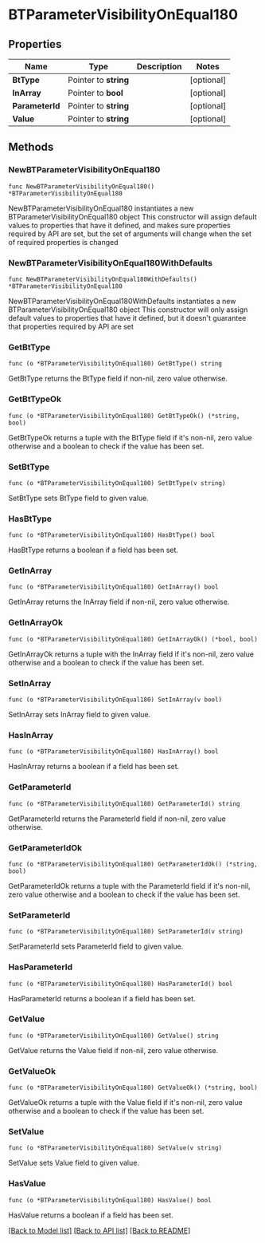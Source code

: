 # BTParameterVisibilityOnEqual180

## Properties

Name | Type | Description | Notes
------------ | ------------- | ------------- | -------------
**BtType** | Pointer to **string** |  | [optional] 
**InArray** | Pointer to **bool** |  | [optional] 
**ParameterId** | Pointer to **string** |  | [optional] 
**Value** | Pointer to **string** |  | [optional] 

## Methods

### NewBTParameterVisibilityOnEqual180

`func NewBTParameterVisibilityOnEqual180() *BTParameterVisibilityOnEqual180`

NewBTParameterVisibilityOnEqual180 instantiates a new BTParameterVisibilityOnEqual180 object
This constructor will assign default values to properties that have it defined,
and makes sure properties required by API are set, but the set of arguments
will change when the set of required properties is changed

### NewBTParameterVisibilityOnEqual180WithDefaults

`func NewBTParameterVisibilityOnEqual180WithDefaults() *BTParameterVisibilityOnEqual180`

NewBTParameterVisibilityOnEqual180WithDefaults instantiates a new BTParameterVisibilityOnEqual180 object
This constructor will only assign default values to properties that have it defined,
but it doesn't guarantee that properties required by API are set

### GetBtType

`func (o *BTParameterVisibilityOnEqual180) GetBtType() string`

GetBtType returns the BtType field if non-nil, zero value otherwise.

### GetBtTypeOk

`func (o *BTParameterVisibilityOnEqual180) GetBtTypeOk() (*string, bool)`

GetBtTypeOk returns a tuple with the BtType field if it's non-nil, zero value otherwise
and a boolean to check if the value has been set.

### SetBtType

`func (o *BTParameterVisibilityOnEqual180) SetBtType(v string)`

SetBtType sets BtType field to given value.

### HasBtType

`func (o *BTParameterVisibilityOnEqual180) HasBtType() bool`

HasBtType returns a boolean if a field has been set.

### GetInArray

`func (o *BTParameterVisibilityOnEqual180) GetInArray() bool`

GetInArray returns the InArray field if non-nil, zero value otherwise.

### GetInArrayOk

`func (o *BTParameterVisibilityOnEqual180) GetInArrayOk() (*bool, bool)`

GetInArrayOk returns a tuple with the InArray field if it's non-nil, zero value otherwise
and a boolean to check if the value has been set.

### SetInArray

`func (o *BTParameterVisibilityOnEqual180) SetInArray(v bool)`

SetInArray sets InArray field to given value.

### HasInArray

`func (o *BTParameterVisibilityOnEqual180) HasInArray() bool`

HasInArray returns a boolean if a field has been set.

### GetParameterId

`func (o *BTParameterVisibilityOnEqual180) GetParameterId() string`

GetParameterId returns the ParameterId field if non-nil, zero value otherwise.

### GetParameterIdOk

`func (o *BTParameterVisibilityOnEqual180) GetParameterIdOk() (*string, bool)`

GetParameterIdOk returns a tuple with the ParameterId field if it's non-nil, zero value otherwise
and a boolean to check if the value has been set.

### SetParameterId

`func (o *BTParameterVisibilityOnEqual180) SetParameterId(v string)`

SetParameterId sets ParameterId field to given value.

### HasParameterId

`func (o *BTParameterVisibilityOnEqual180) HasParameterId() bool`

HasParameterId returns a boolean if a field has been set.

### GetValue

`func (o *BTParameterVisibilityOnEqual180) GetValue() string`

GetValue returns the Value field if non-nil, zero value otherwise.

### GetValueOk

`func (o *BTParameterVisibilityOnEqual180) GetValueOk() (*string, bool)`

GetValueOk returns a tuple with the Value field if it's non-nil, zero value otherwise
and a boolean to check if the value has been set.

### SetValue

`func (o *BTParameterVisibilityOnEqual180) SetValue(v string)`

SetValue sets Value field to given value.

### HasValue

`func (o *BTParameterVisibilityOnEqual180) HasValue() bool`

HasValue returns a boolean if a field has been set.


[[Back to Model list]](../README.md#documentation-for-models) [[Back to API list]](../README.md#documentation-for-api-endpoints) [[Back to README]](../README.md)


